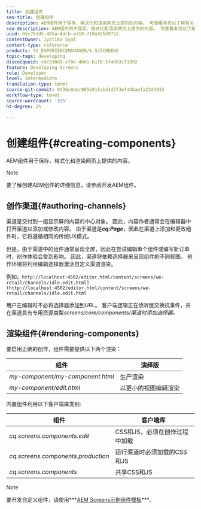 ```yaml
---
title: 创建组件
seo-title: 创建组件
description: AEM组件用于保存、格式化和渲染网页上提供的内容。 可查看本页以了解有关创作渠道和渲染组件的信息。
seo-description: AEM组件用于保存、格式化和渲染网页上提供的内容。 可查看本页以了解有关创作渠道和渲染组件的信息。
uuid: 66c76dd5-495a-4dcb-ad18-7f8a92669752
contentOwner: Jyotika Syal
content-type: reference
products: SG_EXPERIENCEMANAGER/6.5/SCREENS
topic-tags: developing
discoiquuid: cdc530d8-ef0e-4b61-b1f0-5f4d831f1392
feature: Developing Screens
role: Developer
level: Intermediate
translation-type: tm+mt
source-git-commit: 9d36c0ebc985b815ab41d3f3ef44baefa22db915
workflow-type: tm+mt
source-wordcount: '335'
ht-degree: 2%

---
```



# 创建组件{#creating-components}

AEM组件用于保存、格式化和渲染网页上提供的内容。

>[!NOTE]
>
>要了解创建AEM组件的详细信息，请参阅开发AEM组件。

## 创作渠道{#authoring-channels}

渠道是交付到一组显示屏的内容的中心对象。 因此，内容作者通常会在编辑器中打开渠道以添加或修改内容。 由于渠道是&#x200B;***cq:Page***，因此在渠道上添加和更改组件时，它将遵循相同的传统UX模式。

但是，由于渠道中的组件通常呈现全屏，因此在尝试编辑单个组件或编写新订单时，创作体验会受到影响。 因此，渠道将依赖选择器来呈现组件的不同视图。 创作环境将利用编辑选择器激活自定义渠道渲染。

例如，`http://localhost:4502/editor.html/content/screens/we-retail/channels/idle.edit.html](http://localhost:4502/editor.html/content/screens/we-retail/channels/idle.edit.html`

用户在编辑时不必将选择器添加到URL。 客户端逻辑正在侦听层交换机事件，并在渠道具有专用资源类型&#x200B;*screens/core/components/渠道时添加选择器。*

## 渲染组件{#rendering-components}

要启用正确的创作，组件需要提供以下两个渲染：

| **组件** | **演绎版** |
|---|---|
| *my-component/my-component.html* | 生产渲染 |
| *my-component/edit.html* | 以更小的视图编辑渲染 |

内置组件利用以下客户端库类别:

| **组件** | **客户端库** |
|---|---|
| *cq.screens.components.edit* | CSS和JS，必须在创作过程中加载 |
| *cq.screens.components.production* | 运行渠道时必须加载的CSS和JS |
| *cq.screens.components* | 共享CSS和JS |

>[!NOTE]
>
>要开发自定义组件，请使用***[AEM Screens示例组件模板](https://github.com/Adobe-Marketing-Cloud/aem-screens-component-template)***。

